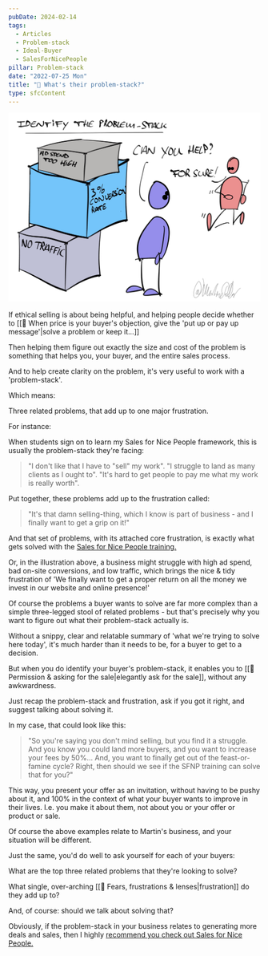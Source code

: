 ```yaml
---
pubDate: 2024-02-14
tags:
  - Articles
  - Problem-stack
  - Ideal-Buyer
  - SalesForNicePeople
pillar: Problem-stack
date: "2022-07-25 Mon"
title: "📄 What's their problem-stack?"
type: sfcContent
---
```


![](Media/SalesFlowCoach.app_Identify-your-buyers-problem-stack_MartinStellar.jpg)

If ethical selling is about being helpful, and helping people decide whether to [[📄 When price is your buyer's objection, give the 'put up or pay up message'|solve a problem or keep it...]]

Then helping them figure out exactly the size and cost of the problem is something that helps you, your buyer, and the entire sales process.

And to help create clarity on the problem, it's very useful to work with a 'problem-stack'.

Which means:

Three related problems, that add up to one major frustration.

For instance:

When students sign on to learn my Sales for Nice People framework, this is usually the problem-stack they're facing:

> "I don't like that I have to "sell" my work".
> "I struggle to land as many clients as I ought to".
> "It's hard to get people to pay me what my work is really worth".

Put together, these problems add up to the frustration called:

> "It's that damn selling-thing, which I know is part of business - and I finally want to get a grip on it!"

And that set of problems, with its attached core frustration, is exactly what gets solved with the [Sales for Nice People training.](https://martinstellar.com/leap-ethical-selling-framework/)

Or, in the illustration above, a business might struggle with high ad spend, bad on-site conversions, and low traffic, which brings the nice & tidy frustration of 'We finally want to get a proper return on all the money we invest in our website and online presence!'

Of course the problems a buyer wants to solve are far more complex than a simple three-legged stool of related problems - but that's precisely why you want to figure out what their problem-stack actually is.

Without a snippy, clear and relatable summary of 'what we're trying to solve here today', it's much harder than it needs to be, for a buyer to get to a decision.

But when you do identify your buyer's problem-stack, it enables you to [[📄 Permission & asking for the sale|elegantly ask for the sale]], without any awkwardness.

Just recap the problem-stack and frustration, ask if you got it right, and suggest talking about solving it.

In my case, that could look like this:

> "So you're saying you don't mind selling, but you find it a struggle.
> And you know you could land more buyers, and you want to increase your fees by 50%...
> And, you want to finally get out of the feast-or-famine cycle?
> Right, then should we see if the SFNP training can solve that for you?"

This way, you present your offer as an invitation, without having to be pushy about it, and 100% in the context of what your buyer wants to improve in their lives. I.e. you make it about them, not about you or your offer or product or sale.

Of course the above examples relate to Martin's business, and your situation will be different.

Just the same, you'd do well to ask yourself for each of your buyers:

What are the top three related problems that they're looking to solve?

What single, over-arching [[📄 Fears, frustrations & lenses|frustration]] do they add up to?

And, of course: should we talk about solving that?

Obviously, if the problem-stack in your business relates to generating more deals and sales, then I highly [recommend you check out Sales for Nice People.](https://martinstellar.com/leap-ethical-selling-framework/)
